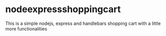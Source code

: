 # nodeexpressshoppingcart
This is a simple nodejs, express and handlebars shopping cart with a little more functionalities

